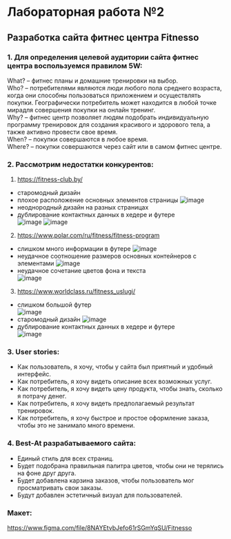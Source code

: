 # Лабораторная работа №2
## Разработка сайта фитнес центра Fitnesso
### 1. Для определения целевой аудитории сайта фитнес центра воспользуемся правилом 5W:  
  What? – фитнес планы и домашние тренировки на выбор.  
  Who? – потребителями являются люди любого пола среднего возраста, когда они способны пользоваться приложением и осуществлять покупки. Географически потребитель может находится в любой точке мирадля совершения покупки на онлайн тренинг.  
  Why? – фитнес центр позволяет людям подобрать индивидуальную программу тренировок для создания красивого и здорового тела, а также активно провести свое время.  
  When? – покупки совершаются в любое время.  
  Where? – покупки совершаются через сайт или в самом фитнес центре.  

### 2. Рассмотрим недостатки конкурентов:
1) https://fitness-club.by/
  - старомодный дизайн
  - плохое расположение основных элементов страницы
 ![image](https://user-images.githubusercontent.com/75621632/165767190-cde83c52-3104-416a-bc23-e094ec1c55a0.png)
  - неоднородный дизайн на разных страницах
  - дублирование контактных данных в хедере и футере  
![image](https://user-images.githubusercontent.com/75621632/165767326-4745f3f1-1cf5-4084-8f13-ea4f4bf60485.png)
![image](https://user-images.githubusercontent.com/75621632/165767404-c54dcbc2-c284-4a90-ad3b-200c4bcdda4d.png)
 

2) https://www.polar.com/ru/fitness/fitness-program
  - слишком много информации в футере
![image](https://user-images.githubusercontent.com/75621632/165767860-b9ec8708-54b3-4187-a537-fda30fab3cfe.png)
  - неудачное соотношение размеров основных контейнеров с элементами 
![image](https://user-images.githubusercontent.com/75621632/165768312-7148347e-2a5f-4fbc-ae2d-f20b362828ab.png)
  - неудачное сочетание цветов фона и текста  
![image](https://user-images.githubusercontent.com/75621632/165767980-ab09ba06-b47d-4ee2-8a75-96691af6dd54.png)

3) https://www.worldclass.ru/fitness_uslugi/
  - слишком большой футер  
![image](https://user-images.githubusercontent.com/75621632/165768593-19968864-311e-4523-9937-b9cf86061356.png)
  - старомодный дизайн
 ![image](https://user-images.githubusercontent.com/75621632/165769066-480fb2fe-afa7-4613-9893-91949417e740.png)
  - дублирование контактных данных в хедере и футере   
![image](https://user-images.githubusercontent.com/75621632/165768799-af062a78-cd1b-4f28-87a1-d22467b809c7.png)

### 3. User stories:
  -	Как пользователь, я хочу, чтобы у сайта был приятный и удобный интерфейс.  
  -	Как потребитель, я хочу видеть описание всех возможных услуг. 
  -	Как потребитель, я хочу видеть цену продукта, чтобы знать, сколько я потрачу денег.  
  -	Как потребитель, я хочу видеть предполагаемый результат тренировок.  
  -	Как потребитель, я хочу быстрое и простое оформление заказа, чтобы это не занимало много времени.  

### 4. Best-At разрабатываемого сайта:  
  - Единый стиль для всех страниц.
  - Будет подобрана правильная палитра цветов, чтобы они не терялись на фоне друг друга.   
  - Будет добавлена карзина заказов, чтобы пользователь мог просматривать свои заказы.
  - Будут добавлен эстетичный визуал для пользователей.

### Макет:  
https://www.figma.com/file/8NAYEtvbJefo61rSGmYqSU/Fitnesso
